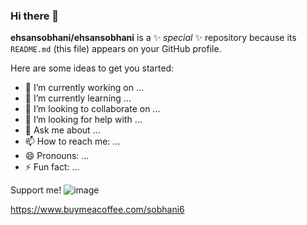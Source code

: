 ### Hi there 👋

**ehsansobhani/ehsansobhani** is a ✨ _special_ ✨ repository because its `README.md` (this file) appears on your GitHub profile.

Here are some ideas to get you started:

- 🔭 I’m currently working on ...
- 🌱 I’m currently learning ...
- 👯 I’m looking to collaborate on ...
- 🤔 I’m looking for help with ...
- 💬 Ask me about ...
- 📫 How to reach me: ...
- 😄 Pronouns: ...
- ⚡ Fun fact: ...


Support me!
![image](https://user-images.githubusercontent.com/19379099/179336654-2b1d6425-c3b3-4566-adfb-df73c63f4c4e.png)

https://www.buymeacoffee.com/sobhani6



